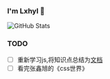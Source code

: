 ### I'm Lxhyl 👋

![GitHub Stats](https://github-readme-stats.vercel.app/api?username=lxhyl&show_icons=true&title_color=2e2e2e&hide=[%22issues%22])


### TODO
- [ ] 重新学习js,将知识点总结为[文档](https://lxhyl.cn)
- [ ] 看完张鑫旭的《css世界》
